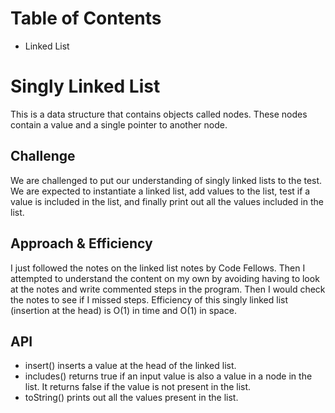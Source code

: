 # Table of Contents
- Linked List

# Singly Linked List
This is a data structure that contains objects called nodes. These nodes contain a value and a single pointer to another node. 

## Challenge
We are challenged to put our understanding of singly linked lists to the test. We are expected to instantiate a linked list, add values to the list, test if a value is included in the list, and finally print out all the values included in the list. 

## Approach & Efficiency
I just followed the notes on the linked list notes by Code Fellows. Then I attempted to understand the content on my own by avoiding having to look at the notes and write commented steps in the program. Then I would check the notes to see if I missed steps. Efficiency of this singly linked list (insertion at the head) is O(1) in time and O(1) in space. 

## API
- insert() inserts a value at the head of the linked list. 
- includes() returns true if an input value is also a value in a node in the list. It returns false if the value is not present in the list. 
- toString() prints out all the values present in the list. 